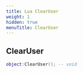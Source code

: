 ```yaml
---
title: Lua ClearUser
weight: 1
hidden: true
menuTitle: ClearUser
---
```

## ClearUser
```lua
object:ClearUser(); -- void
```